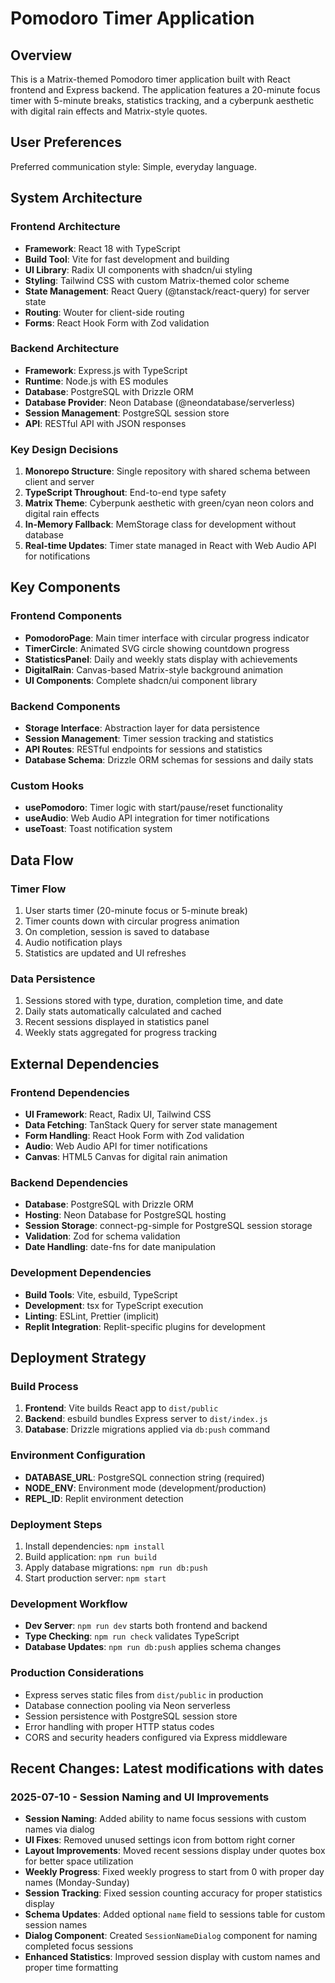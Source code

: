 # Pomodoro Timer Application

## Overview

This is a Matrix-themed Pomodoro timer application built with React frontend and Express backend. The application features a 20-minute focus timer with 5-minute breaks, statistics tracking, and a cyberpunk aesthetic with digital rain effects and Matrix-style quotes.

## User Preferences

Preferred communication style: Simple, everyday language.

## System Architecture

### Frontend Architecture
- **Framework**: React 18 with TypeScript
- **Build Tool**: Vite for fast development and building
- **UI Library**: Radix UI components with shadcn/ui styling
- **Styling**: Tailwind CSS with custom Matrix-themed color scheme
- **State Management**: React Query (@tanstack/react-query) for server state
- **Routing**: Wouter for client-side routing
- **Forms**: React Hook Form with Zod validation

### Backend Architecture
- **Framework**: Express.js with TypeScript
- **Runtime**: Node.js with ES modules
- **Database**: PostgreSQL with Drizzle ORM
- **Database Provider**: Neon Database (@neondatabase/serverless)
- **Session Management**: PostgreSQL session store
- **API**: RESTful API with JSON responses

### Key Design Decisions
1. **Monorepo Structure**: Single repository with shared schema between client and server
2. **TypeScript Throughout**: End-to-end type safety
3. **Matrix Theme**: Cyberpunk aesthetic with green/cyan neon colors and digital rain effects
4. **In-Memory Fallback**: MemStorage class for development without database
5. **Real-time Updates**: Timer state managed in React with Web Audio API for notifications

## Key Components

### Frontend Components
- **PomodoroPage**: Main timer interface with circular progress indicator
- **TimerCircle**: Animated SVG circle showing countdown progress
- **StatisticsPanel**: Daily and weekly stats display with achievements
- **DigitalRain**: Canvas-based Matrix-style background animation
- **UI Components**: Complete shadcn/ui component library

### Backend Components
- **Storage Interface**: Abstraction layer for data persistence
- **Session Management**: Timer session tracking and statistics
- **API Routes**: RESTful endpoints for sessions and statistics
- **Database Schema**: Drizzle ORM schemas for sessions and daily stats

### Custom Hooks
- **usePomodoro**: Timer logic with start/pause/reset functionality
- **useAudio**: Web Audio API integration for timer notifications
- **useToast**: Toast notification system

## Data Flow

### Timer Flow
1. User starts timer (20-minute focus or 5-minute break)
2. Timer counts down with circular progress animation
3. On completion, session is saved to database
4. Audio notification plays
5. Statistics are updated and UI refreshes

### Data Persistence
1. Sessions stored with type, duration, completion time, and date
2. Daily stats automatically calculated and cached
3. Recent sessions displayed in statistics panel
4. Weekly stats aggregated for progress tracking

## External Dependencies

### Frontend Dependencies
- **UI Framework**: React, Radix UI, Tailwind CSS
- **Data Fetching**: TanStack Query for server state management
- **Form Handling**: React Hook Form with Zod validation
- **Audio**: Web Audio API for timer notifications
- **Canvas**: HTML5 Canvas for digital rain animation

### Backend Dependencies
- **Database**: PostgreSQL with Drizzle ORM
- **Hosting**: Neon Database for PostgreSQL hosting
- **Session Storage**: connect-pg-simple for PostgreSQL session storage
- **Validation**: Zod for schema validation
- **Date Handling**: date-fns for date manipulation

### Development Dependencies
- **Build Tools**: Vite, esbuild, TypeScript
- **Development**: tsx for TypeScript execution
- **Linting**: ESLint, Prettier (implicit)
- **Replit Integration**: Replit-specific plugins for development

## Deployment Strategy

### Build Process
1. **Frontend**: Vite builds React app to `dist/public`
2. **Backend**: esbuild bundles Express server to `dist/index.js`
3. **Database**: Drizzle migrations applied via `db:push` command

### Environment Configuration
- **DATABASE_URL**: PostgreSQL connection string (required)
- **NODE_ENV**: Environment mode (development/production)
- **REPL_ID**: Replit environment detection

### Deployment Steps
1. Install dependencies: `npm install`
2. Build application: `npm run build`
3. Apply database migrations: `npm run db:push`
4. Start production server: `npm start`

### Development Workflow
- **Dev Server**: `npm run dev` starts both frontend and backend
- **Type Checking**: `npm run check` validates TypeScript
- **Database Updates**: `npm run db:push` applies schema changes

### Production Considerations
- Express serves static files from `dist/public` in production
- Database connection pooling via Neon serverless
- Session persistence with PostgreSQL session store
- Error handling with proper HTTP status codes
- CORS and security headers configured via Express middleware

## Recent Changes: Latest modifications with dates

### 2025-07-10 - Session Naming and UI Improvements
- **Session Naming**: Added ability to name focus sessions with custom names via dialog
- **UI Fixes**: Removed unused settings icon from bottom right corner
- **Layout Improvements**: Moved recent sessions display under quotes box for better space utilization
- **Weekly Progress**: Fixed weekly progress to start from 0 with proper day names (Monday-Sunday)
- **Session Tracking**: Fixed session counting accuracy for proper statistics display
- **Schema Updates**: Added optional `name` field to sessions table for custom session names
- **Dialog Component**: Created `SessionNameDialog` component for naming completed focus sessions
- **Enhanced Statistics**: Improved session display with custom names and proper time formatting